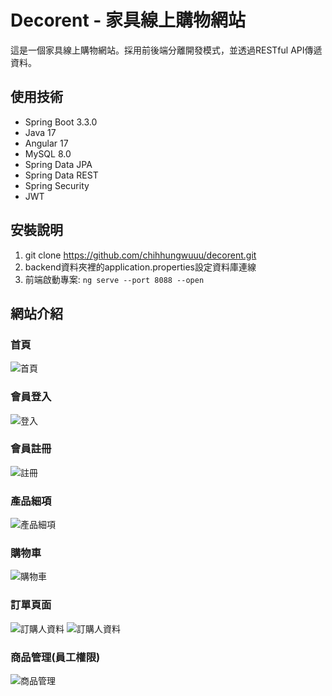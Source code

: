 # Decorent - 家具線上購物網站
這是一個家具線上購物網站。採用前後端分離開發模式，並透過RESTful API傳遞資料。

## 使用技術
- Spring Boot 3.3.0
- Java 17
- Angular 17
- MySQL 8.0
- Spring Data JPA
- Spring Data REST
- Spring Security
- JWT

<!--
## 如何安裝? 如何使用
## 網站Demo
-->
## 安裝說明
1. git clone https://github.com/chihhungwuuu/decorent.git
2. backend資料夾裡的application.properties設定資料庫連線
3. 前端啟動專案: `ng serve --port 8088 --open`

## 網站介紹
### 首頁
![首頁](https://github.com/user-attachments/assets/13578917-b287-428c-b41a-96c6940cd8f2)

### 會員登入
![登入](https://github.com/user-attachments/assets/c0fdc9d4-fa71-46e7-844d-3a3ce154875f)

### 會員註冊
![註冊](https://github.com/user-attachments/assets/0e2832ea-6685-4be4-b5f9-bea5c47ba11b)

### 產品細項
![產品細項](https://github.com/user-attachments/assets/9ca57612-90f6-4ade-9f01-ead8ddfbe8b8)

### 購物車
![購物車](https://github.com/user-attachments/assets/ffc50905-d19b-4dfb-9af6-68cdb2d29777)

### 訂單頁面
![訂購人資料](https://github.com/user-attachments/assets/8b63ae23-72b4-4fb1-98e8-4ce6cf5d7585)
![訂購人資料](https://github.com/user-attachments/assets/24c77a36-f864-4a9c-a9e7-d0c700be4f43)

### 商品管理(員工權限)
![商品管理](https://github.com/user-attachments/assets/94ebc9e3-4b30-4288-90da-55a93cfc9971)

<!--
## Scope of functionalities 
## Examples of use
## Project status 
## Sources
## Other information
-->
